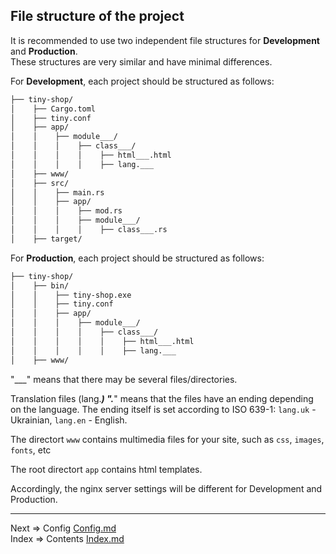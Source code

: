 ## File structure of the project
It is recommended to use two independent file structures for __Development__ and __Production__.  
These structures are very similar and have minimal differences.

For __Development__, each project should be structured as follows:

```bash
├── tiny-shop/
│    ├── Cargo.toml
│    ├── tiny.conf
│    ├── app/
│    │    ├── module___/
│    │    │    ├── class___/
│    │    │    │    ├── html___.html
│    │    │    │    ├── lang.___
│    ├── www/
│    ├── src/
│    │    ├── main.rs
│    │    ├── app/
│    │    │    ├── mod.rs
│    │    │    ├── module___/
│    │    │    │    ├── class___.rs
│    ├── target/
```
For __Production__, each project should be structured as follows:

```bash
├── tiny-shop/
│    ├── bin/
│    │    ├── tiny-shop.exe
│    │    ├── tiny.conf
│    │    ├── app/
│    │    │    ├── module___/
│    │    │    │    ├── class___/
│    │    │    │    │    ├── html___.html
│    │    │    │    │    ├── lang.___
│    ├── www/
```

"___" means that there may be several files/directories.

Translation files (lang.___) ".___" means that the files have an ending depending on the language. The ending itself is set according to ISO 639-1: ```lang.uk``` - Ukrainian, ```lang.en``` - English.

The directort ```www``` contains multimedia files for your site, such as ```css```, ```images```, ```fonts```, etc

The root directort ```app``` contains html templates.

Accordingly, the nginx server settings will be different for Development and Production.
___
Next => Config [Config.md](https://github.com/tryteex/tiny-web/blob/main/doc/Config.md)  
Index => Contents [Index.md](https://github.com/tryteex/tiny-web/blob/main/doc/Index.md)  

